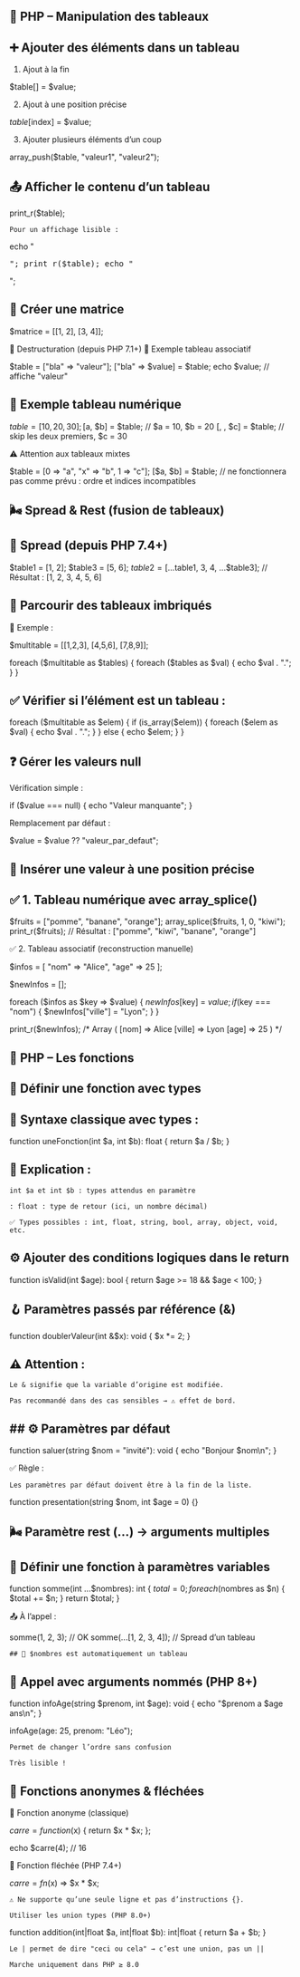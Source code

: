 ## 🧩 PHP – Manipulation des tableaux
## ➕ Ajouter des éléments dans un tableau
1. Ajout à la fin

$table[] = $value;

2. Ajout à une position précise

$table[$index] = $value;

3. Ajouter plusieurs éléments d’un coup

array_push($table, "valeur1", "valeur2");

## 📤 Afficher le contenu d’un tableau

print_r($table);

    Pour un affichage lisible :

echo "<pre>";
print_r($table);
echo "</pre>";

## 🔢 Créer une matrice

$matrice = [[1, 2], [3, 4]];

🧯 Destructuration (depuis PHP 7.1+)
🧾 Exemple tableau associatif

$table = ["bla" => "valeur"];
["bla" => $value] = $table;
echo $value; // affiche "valeur"

## 🔢 Exemple tableau numérique

$table = [10, 20, 30];
[$a, $b] = $table;      // $a = 10, $b = 20
[, , $c] = $table;      // skip les deux premiers, $c = 30

⚠️ Attention aux tableaux mixtes

$table = [0 => "a", "x" => "b", 1 => "c"];
[$a, $b] = $table; // ne fonctionnera pas comme prévu : ordre et indices incompatibles

## 🌬️ Spread & Rest (fusion de tableaux)
## 🔄 Spread (depuis PHP 7.4+)

$table1 = [1, 2];
$table3 = [5, 6];
$table2 = [...$table1, 3, 4, ...$table3];
// Résultat : [1, 2, 3, 4, 5, 6]

## 🔁 Parcourir des tableaux imbriqués
🧮 Exemple :

$multitable = [[1,2,3], [4,5,6], [7,8,9]];

foreach ($multitable as $tables) {
    foreach ($tables as $val) {
        echo $val . ".";
    }
}

## ✅ Vérifier si l’élément est un tableau :

foreach ($multitable as $elem) {
    if (is_array($elem)) {
        foreach ($elem as $val) {
            echo $val . ".";
        }
    } else {
        echo $elem;
    }
}

## ❓ Gérer les valeurs null
Vérification simple :

if ($value === null) {
    echo "Valeur manquante";
}

Remplacement par défaut :

$value = $value ?? "valeur_par_defaut";

## 📌 Insérer une valeur à une position précise
## ✅ 1. Tableau numérique avec array_splice()

$fruits = ["pomme", "banane", "orange"];
array_splice($fruits, 1, 0, "kiwi");
print_r($fruits);
// Résultat : ["pomme", "kiwi", "banane", "orange"]

✅ 2. Tableau associatif (reconstruction manuelle)

$infos = [
    "nom" => "Alice",
    "age" => 25
];

$newInfos = [];

foreach ($infos as $key => $value) {
    $newInfos[$key] = $value;
    if ($key === "nom") {
        $newInfos["ville"] = "Lyon";
    }
}

print_r($newInfos);
/*
Array (
    [nom] => Alice
    [ville] => Lyon
    [age] => 25
)
*/

## 🧪 PHP – Les fonctions
## 🔁 Définir une fonction avec types
## 📌 Syntaxe classique avec types :

function uneFonction(int $a, int $b): float {
    return $a / $b;
}

## 🔎 Explication :

    int $a et int $b : types attendus en paramètre

    : float : type de retour (ici, un nombre décimal)

    ✅ Types possibles : int, float, string, bool, array, object, void, etc.

## ⚙️ Ajouter des conditions logiques dans le return

function isValid(int $age): bool {
    return $age >= 18 && $age < 100;
}


## 🪝 Paramètres passés par référence (&)

function doublerValeur(int &$x): void {
    $x *= 2;
}

## ⚠️ Attention :

    Le & signifie que la variable d’origine est modifiée.

    Pas recommandé dans des cas sensibles → ⚠️ effet de bord.

## ## ⚙️ Paramètres par défaut

function saluer(string $nom = "invité"): void {
    echo "Bonjour $nom\n";
}

✅ Règle :

    Les paramètres par défaut doivent être à la fin de la liste.

function presentation(string $nom, int $age = 0) {}

## 🌬️ Paramètre rest (...) → arguments multiples
## 🎯 Définir une fonction à paramètres variables

function somme(int ...$nombres): int {
    $total = 0;
    foreach ($nombres as $n) {
        $total += $n;
    }
    return $total;
}

📤 À l’appel :

somme(1, 2, 3);             // OK
somme(...[1, 2, 3, 4]);     // Spread d’un tableau

    ## 🧠 $nombres est automatiquement un tableau

## 🧾 Appel avec arguments nommés (PHP 8+)

function infoAge(string $prenom, int $age): void {
    echo "$prenom a $age ans\n";
}

infoAge(age: 25, prenom: "Léo");

    Permet de changer l’ordre sans confusion

    Très lisible !

## 🧠 Fonctions anonymes & fléchées
🔸 Fonction anonyme (classique)

$carre = function($x) {
    return $x * $x;
};

echo $carre(4); // 16

🔹 Fonction fléchée (PHP 7.4+)

$carre = fn($x) => $x * $x;

    ⚠️ Ne supporte qu’une seule ligne et pas d’instructions {}.

    Utiliser les union types (PHP 8.0+)

function addition(int|float $a, int|float $b): int|float {
    return $a + $b;
}

    Le | permet de dire "ceci ou cela" → c’est une union, pas un ||

    Marche uniquement dans PHP ≥ 8.0